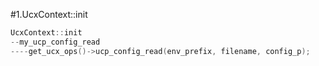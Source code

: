 #1.UcxContext::init

```cpp
UcxContext::init
--my_ucp_config_read
----get_ucx_ops()->ucp_config_read(env_prefix, filename, config_p);
```